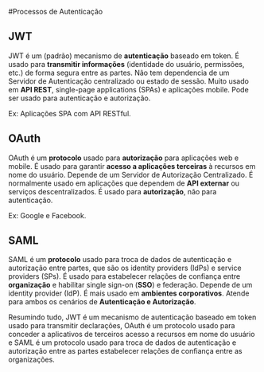 #Processos de Autenticação

## JWT
JWT é um (padrão) mecanismo de **autenticação** baseado em token.
É usado para **transmitir informações** (identidade do usuário, permissões, etc.) de forma segura entre as partes.
Não tem dependencia de um Servidor de Autenticação centralizado ou estado de sessão.
Muito usado em **API REST**, single-page applications (SPAs) e aplicações mobile.
Pode ser usado para autenticação e autorização.

Ex: Aplicações SPA com API RESTful.

## OAuth
OAuth é um **protocolo** usado para **autorização** para aplicações web e mobile.
É usado para garantir **acesso a aplicações terceiras** à recursos em nome do usuário.
Depende de um Servidor de Autorização Centralizado.
É normalmente usado em aplicações que dependem de **API externar** ou serviços descentralizados.
É usado para **autorização**, não para autenticação.

Ex: Google e Facebook.

## SAML
SAML é um **protocolo** usado para troca de dados de autenticação e autorização entre partes, que são os identity providers (IdPs) e service providers (SPs).
É usado para estabelecer relações de confiança entre **organização** e habilitar single sign-on (**SSO**) e federação.
Depende de um identity provider (IdP).
É mais usado em **ambientes corporativos**.
Atende para ambos os cenários de **Autenticação e Autorização**.

Resumindo tudo, JWT é um mecanismo de autenticação baseado em token usado para transmitir declarações, OAuth é um protocolo usado para conceder a aplicativos de terceiros acesso a recursos em nome do usuário e SAML é um protocolo usado para troca de dados de autenticação e autorização entre as partes estabelecer relações de confiança entre as organizações.